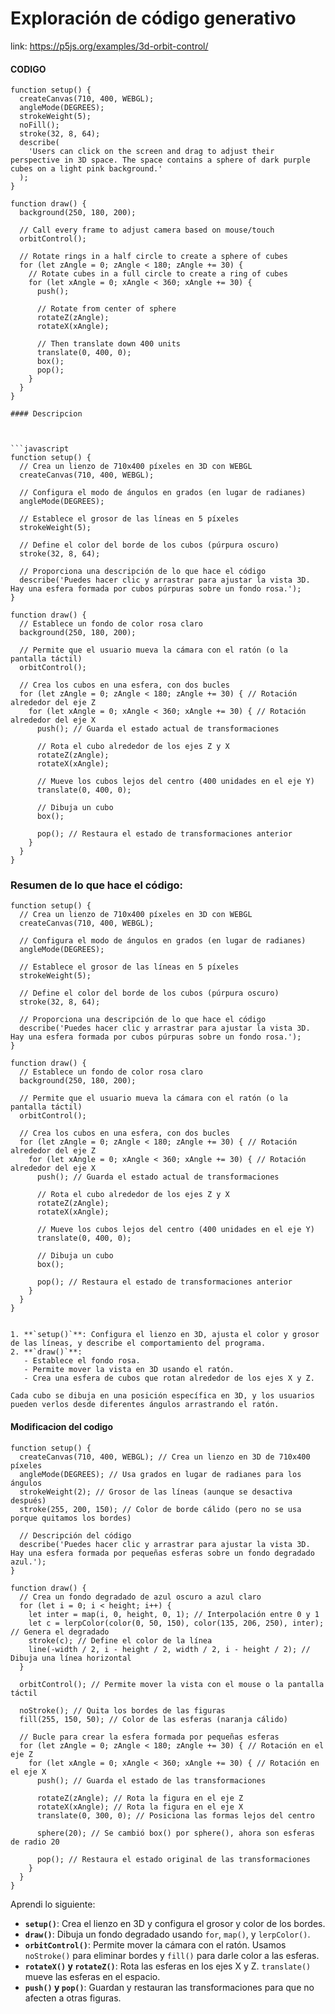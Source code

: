 ##### 
# Exploración de código generativo
link: https://p5js.org/examples/3d-orbit-control/

#### CODIGO 

```
function setup() {
  createCanvas(710, 400, WEBGL);
  angleMode(DEGREES);
  strokeWeight(5);
  noFill();
  stroke(32, 8, 64);
  describe(
    'Users can click on the screen and drag to adjust their perspective in 3D space. The space contains a sphere of dark purple cubes on a light pink background.'
  );
}

function draw() {
  background(250, 180, 200);

  // Call every frame to adjust camera based on mouse/touch
  orbitControl();

  // Rotate rings in a half circle to create a sphere of cubes
  for (let zAngle = 0; zAngle < 180; zAngle += 30) {
    // Rotate cubes in a full circle to create a ring of cubes
    for (let xAngle = 0; xAngle < 360; xAngle += 30) {
      push();

      // Rotate from center of sphere
      rotateZ(zAngle);
      rotateX(xAngle);

      // Then translate down 400 units
      translate(0, 400, 0);
      box();
      pop();
    }
  }
}

#### Descripcion 



```javascript
function setup() {
  // Crea un lienzo de 710x400 píxeles en 3D con WEBGL
  createCanvas(710, 400, WEBGL);
  
  // Configura el modo de ángulos en grados (en lugar de radianes)
  angleMode(DEGREES);
  
  // Establece el grosor de las líneas en 5 píxeles
  strokeWeight(5);
  
  // Define el color del borde de los cubos (púrpura oscuro)
  stroke(32, 8, 64);
  
  // Proporciona una descripción de lo que hace el código
  describe('Puedes hacer clic y arrastrar para ajustar la vista 3D. Hay una esfera formada por cubos púrpuras sobre un fondo rosa.');
}

function draw() {
  // Establece un fondo de color rosa claro
  background(250, 180, 200);

  // Permite que el usuario mueva la cámara con el ratón (o la pantalla táctil)
  orbitControl();

  // Crea los cubos en una esfera, con dos bucles
  for (let zAngle = 0; zAngle < 180; zAngle += 30) { // Rotación alrededor del eje Z
    for (let xAngle = 0; xAngle < 360; xAngle += 30) { // Rotación alrededor del eje X
      push(); // Guarda el estado actual de transformaciones

      // Rota el cubo alrededor de los ejes Z y X
      rotateZ(zAngle);
      rotateX(xAngle);

      // Mueve los cubos lejos del centro (400 unidades en el eje Y)
      translate(0, 400, 0);

      // Dibuja un cubo
      box();

      pop(); // Restaura el estado de transformaciones anterior
    }
  }
}
```

### Resumen de lo que hace el código:

```
function setup() {
  // Crea un lienzo de 710x400 píxeles en 3D con WEBGL
  createCanvas(710, 400, WEBGL);
  
  // Configura el modo de ángulos en grados (en lugar de radianes)
  angleMode(DEGREES);
  
  // Establece el grosor de las líneas en 5 píxeles
  strokeWeight(5);
  
  // Define el color del borde de los cubos (púrpura oscuro)
  stroke(32, 8, 64);
  
  // Proporciona una descripción de lo que hace el código
  describe('Puedes hacer clic y arrastrar para ajustar la vista 3D. Hay una esfera formada por cubos púrpuras sobre un fondo rosa.');
}

function draw() {
  // Establece un fondo de color rosa claro
  background(250, 180, 200);

  // Permite que el usuario mueva la cámara con el ratón (o la pantalla táctil)
  orbitControl();

  // Crea los cubos en una esfera, con dos bucles
  for (let zAngle = 0; zAngle < 180; zAngle += 30) { // Rotación alrededor del eje Z
    for (let xAngle = 0; xAngle < 360; xAngle += 30) { // Rotación alrededor del eje X
      push(); // Guarda el estado actual de transformaciones

      // Rota el cubo alrededor de los ejes Z y X
      rotateZ(zAngle);
      rotateX(xAngle);

      // Mueve los cubos lejos del centro (400 unidades en el eje Y)
      translate(0, 400, 0);

      // Dibuja un cubo
      box();

      pop(); // Restaura el estado de transformaciones anterior
    }
  }
}


1. **`setup()`**: Configura el lienzo en 3D, ajusta el color y grosor de las líneas, y describe el comportamiento del programa.
2. **`draw()`**: 
   - Establece el fondo rosa.
   - Permite mover la vista en 3D usando el ratón.
   - Crea una esfera de cubos que rotan alrededor de los ejes X y Z.
   
Cada cubo se dibuja en una posición específica en 3D, y los usuarios pueden verlos desde diferentes ángulos arrastrando el ratón.
```
#### Modificacion del codigo 
```
function setup() {
  createCanvas(710, 400, WEBGL); // Crea un lienzo en 3D de 710x400 píxeles
  angleMode(DEGREES); // Usa grados en lugar de radianes para los ángulos
  strokeWeight(2); // Grosor de las líneas (aunque se desactiva después)
  stroke(255, 200, 150); // Color de borde cálido (pero no se usa porque quitamos los bordes)
  
  // Descripción del código
  describe('Puedes hacer clic y arrastrar para ajustar la vista 3D. Hay una esfera formada por pequeñas esferas sobre un fondo degradado azul.');
}

function draw() {
  // Crea un fondo degradado de azul oscuro a azul claro
  for (let i = 0; i < height; i++) {
    let inter = map(i, 0, height, 0, 1); // Interpolación entre 0 y 1
    let c = lerpColor(color(0, 50, 150), color(135, 206, 250), inter); // Genera el degradado
    stroke(c); // Define el color de la línea
    line(-width / 2, i - height / 2, width / 2, i - height / 2); // Dibuja una línea horizontal
  }

  orbitControl(); // Permite mover la vista con el mouse o la pantalla táctil

  noStroke(); // Quita los bordes de las figuras
  fill(255, 150, 50); // Color de las esferas (naranja cálido)

  // Bucle para crear la esfera formada por pequeñas esferas
  for (let zAngle = 0; zAngle < 180; zAngle += 30) { // Rotación en el eje Z
    for (let xAngle = 0; xAngle < 360; xAngle += 30) { // Rotación en el eje X
      push(); // Guarda el estado de las transformaciones

      rotateZ(zAngle); // Rota la figura en el eje Z
      rotateX(xAngle); // Rota la figura en el eje X
      translate(0, 300, 0); // Posiciona las formas lejos del centro

      sphere(20); // Se cambió box() por sphere(), ahora son esferas de radio 20

      pop(); // Restaura el estado original de las transformaciones
    }
  }
}
```
Aprendi lo siguiente:

- **`setup()`**: Crea el lienzo en 3D y configura el grosor y color de los bordes.
- **`draw()`**: Dibuja un fondo degradado usando `for`, `map()`, y `lerpColor()`.
- **`orbitControl()`**: Permite mover la cámara con el ratón. Usamos `noStroke()` para eliminar bordes y `fill()` para darle color a las esferas.
- **`rotateX()` y `rotateZ()`**: Rota las esferas en los ejes X y Z. `translate()` mueve las esferas en el espacio.
- **`push()` y `pop()`**: Guardan y restauran las transformaciones para que no afecten a otras figuras.


